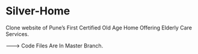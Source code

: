 # Silver-Home
Clone website of   Pune’s First  Certified Old Age Home Offering Elderly Care Services.

---> Code Files Are In Master Branch.
